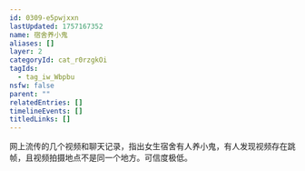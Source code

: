 ```yaml
---
id: 0309-e5pwjxxn
lastUpdated: 1757167352
name: 宿舍养小鬼
aliases: []
layer: 2
categoryId: cat_r0rzgkOi
tagIds:
  - tag_iw_Wbpbu
nsfw: false
parent: ""
relatedEntries: []
timelineEvents: []
titledLinks: []
---
```


网上流传的几个视频和聊天记录，指出女生宿舍有人养小鬼，有人发现视频存在跳帧，且视频拍摄地点不是同一个地方。可信度极低。